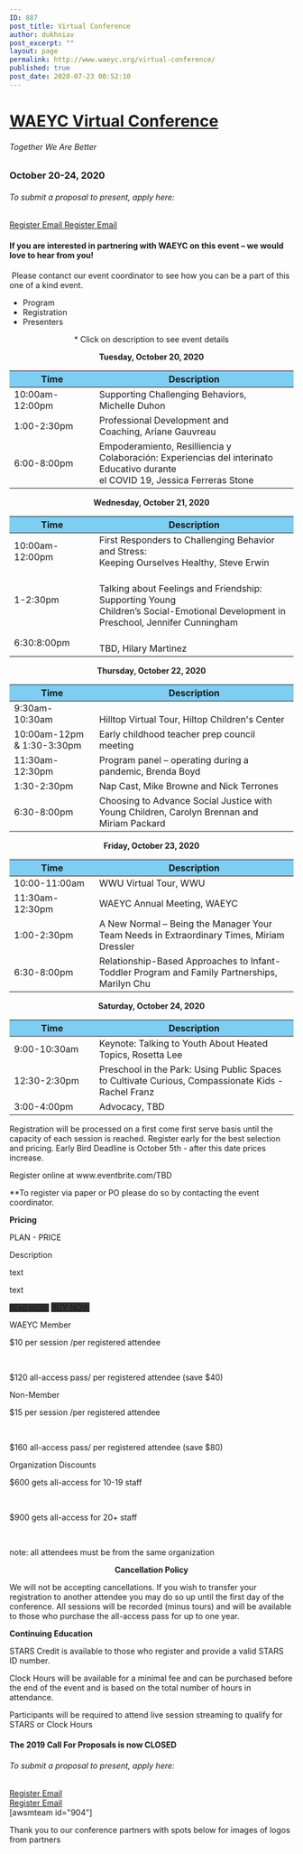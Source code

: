```yaml
---
ID: 887
post_title: Virtual Conference
author: dukhniav
post_excerpt: ""
layout: page
permalink: http://www.waeyc.org/virtual-conference/
published: true
post_date: 2020-07-23 00:52:10
---
```

<h1><a href="">WAEYC Virtual Conference</a></h1>		
			<h6>Together We Are Better</h6>		
			<h3>October 20-24, 2020</h3>		
			<h6>To submit a proposal to present, apply here:</h6>		
		<a href="https://www.eventbrite.com/e/2020-waeyc-call-for-proposals-tickets-108884454334" data-text="Register">
				Register
		</a>
		<a href="emailto:amandacardwell@frontier.com" data-text="Go!">
				Email
		</a>
		<a href="https://www.eventbrite.com/e/2020-waeyc-call-for-proposals-tickets-108884454334" data-text="Register">
				Register
		</a>
		<a href="emailto:amandacardwell@frontier.com" data-text="Go!">
				Email
		</a>
				<h4>If you are interested in partnering with WAEYC on this event – we would love to hear from you!</h4>
																						<p><p> Please contanct our event coordinator to see how you can be a part of this one of a kind event.</p></p>
		  <ul>
	    		      		<li>                                                        	      		 Program</li>
	      		      		<li>                                                        	      		 Registration</li>
	      		      		<li>                                                        	      		 Presenters</li>
	      	    		</ul>
		      												<p style="text-align: center;">* Click on description to see event details</p><p style="text-align: center;"><b>Tuesday, October 20, 2020</b></p><table style="width: 100%;"><thead><tr><th style="background-color: #7dcef1; width: 30%;">Time</th><th style="background-color: #7dcef1; width: 70%;">Description</th></tr></thead><tbody><tr><td>10:00am-12:00pm</td><td><a>Supporting Challenging Behaviors,<br />Michelle Duhon</a></td></tr><tr><td>1:00-2:30pm</td><td><a>Professional Development and<br />Coaching, Ariane Gauvreau</a></td></tr><tr><td>6:00-8:00pm</td><td><a>Empoderamiento, Resilliencia y<br />Colaboración: Experiencias del interinato Educativo durante<br />el COVID 19, Jessica Ferreras Stone</a></td></tr></tbody></table><p style="text-align: center;"><b>Wednesday, October 21, 2020</b></p><table style="width: 100%;" cellspacing="5" cellpadding="5"><thead><tr><th style="background-color: #7dcef1; width: 30%;">Time</th><th style="background-color: #7dcef1; width: 70%;">Description</th></tr></thead><tbody><tr><td>10:00am-12:00pm</td><td><a>First Responders to Challenging Behavior and Stress:<br />Keeping Ourselves Healthy, Steve Erwin</a></td></tr><tr><td>1-2:30pm</td><td><a><br />Talking about Feelings and Friendship: Supporting Young<br />Children’s Social-Emotional Development in Preschool, Jennifer Cunningham</a></td></tr><tr><td>6:30:8:00pm</td><td><a><br />TBD, Hilary Martinez<br /></a></td></tr></tbody></table><p style="text-align: center;"><b>Thursday, October 22, 2020</b></p><table style="width: 100%;" cellspacing="5" cellpadding="5"><thead><tr><th style="background-color: #7dcef1; width: 30%;">Time</th><th style="background-color: #7dcef1; width: 70%;">Description</th></tr></thead><tbody><tr><td>9:30am-10:30am</td><td><a><br />Hilltop Virtual Tour, Hiltop Children's Center<br /></a></td></tr><tr><td>10:00am-12pm &amp; 1:30-3:30pm</td><td><a>Early childhood teacher prep council meeting</a></td></tr><tr><td>11:30am-12:30pm</td><td><a>Program panel – operating during a pandemic, Brenda Boyd</a></td></tr><tr><td>1:30-2:30pm</td><td><a>Nap Cast, Mike Browne and Nick Terrones</a></td></tr><tr><td>6:30-8:00pm</td><td><a>Choosing to Advance Social Justice with Young Children, Carolyn Brennan and Miriam Packard</a></td></tr></tbody></table><p style="text-align: center;"><b>Friday, October 23, 2020</b></p><table style="width: 100%;" cellspacing="5" cellpadding="5"><thead><tr><th style="background-color: #7dcef1; width: 30%;">Time</th><th style="background-color: #7dcef1; width: 70%;">Description</th></tr></thead><tbody><tr><td>10:00-11:00am</td><td><a>WWU Virtual Tour, WWU</a></td></tr><tr><td>11:30am-12:30pm</td><td><a>WAEYC Annual Meeting, WAEYC</a></td></tr><tr><td>1:00-2:30pm</td><td><a>A New Normal – Being the Manager Your Team Needs in Extraordinary Times, Miriam Dressler</a></td></tr><tr><td>6:30-8:00pm</td><td><a>Relationship-Based Approaches to Infant-Toddler Program and Family Partnerships, Marilyn Chu</a></td></tr></tbody></table><p style="text-align: center;"><b>Saturday, October 24, 2020</b></p><table style="width: 100%;" cellspacing="5" cellpadding="5"><thead><tr><th style="background-color: #7dcef1; width: 30%;">Time</th><th style="background-color: #7dcef1; width: 70%;">Description</th></tr></thead><tbody><tr><td>9:00-10:30am</td><td><a>Keynote: Talking to Youth About Heated Topics, Rosetta Lee</a></td></tr><tr><td>12:30-2:30pm</td><td><a>Preschool in the Park: Using Public Spaces to Cultivate Curious, Compassionate Kids - Rachel Franz</a></td></tr><tr><td>3:00-4:00pm</td><td>Advocacy, TBD</td></tr></tbody></table>							    			
		      												<p>Registration will be processed on a first come first serve basis until the capacity of each session is reached. Register early for the best selection and pricing. Early Bird Deadline is October 5th - after this date prices increase.</p><p>Register online at www.eventbrite.com/TBD</p><p>**To register via paper or PO please do so by contacting the event coordinator.</p><p><strong>Pricing</strong></p><p style="font-weight: 400;">
	<!-- Style to display all tables correct-->
	<!-- this block will be remove in frontend.tables.editor.block.base after init -->
		<style>
			.ptsBlock {
				opacity: 0;
				visibility: hidden;
			}
		</style>
			<style type="text/css">#ptsBlock_610935 {
    width: 100%;
  }
#ptsBlock_610935 .ptsCol {
            width: 33.333333333333%;
      }
#ptsBlock_610935 .ptsTableDescCol {
      display: none;
  }
#ptsBlock_610935 .ptsCol.ptsTableDescCol .ptsColFooter {
	visibility: hidden;
}
#ptsBlock_610935 p {
  margin: 0;
}
/*Animations*/
#ptsBlock_610935 .ptsCol .ptsTableElementContent,
#ptsBlock_610935 .ptsCol .ptsTableElementContent span {
  transition: all 0.3s ease;
    -webkit-transition: all 0.3s ease;
    -moz-transition: all 0.3s ease;
    -ms-transition: all 0.3s ease;
    -o-transition: all 0.3s ease;
}
#ptsBlock_610935 .ptsCol.hover .ptsTableElementContent {
  z-index: 101;
  box-shadow: 0 0 10px rgba(0, 0, 0, 0.5);
  -webkit-box-shadow: 0 0 10px rgba(0, 0, 0, 0.5);
  -moz-box-shadow: 0 0 10px rgba(0, 0, 0, 0.5);
}
#ptsBlock_610935 .ptsCol.hover .ptsTableElementContent {
  z-index: 101;
  box-shadow: 0 0 10px rgba(0, 0, 0, 0.5);
}
/** Template Style **/
#ptsBlock_610935 .ptsTableElementContent {
    background: #fff;
    border: solid 1px #f0f0f0;
    box-shadow: 0 0 20px -2px rgba(0,0,0,0);
    position: relative;
}
#ptsBlock_610935 .ptsColHeader,
#ptsBlock_610935 .ptsColDesc {
    background: #fafafa;
    padding: 40px 5px 30px 5px;
  	position: relative;
}
#ptsBlock_610935 .ptsColDesc:before {
	content: '';
  	position: absolute;
  	left: 25%;
  	bottom: 0;
  background-color: #333;
  	height: 1px;
  	width: 50%;
}
#ptsBlock_610935 .ptsColHeader .ptsIcon i {
	font-size: 55px;
  	color: #333;
}
#ptsBlock_610935 .ptsColHeader span,
#ptsBlock_610935 .ptsColHeader p {
    font-size: 28px;
    color: #333;
}
#ptsBlock_610935 .ptsColDesc {
    padding: 0 5px 20px 5px;
}
#ptsBlock_610935 .ptsRows {
	padding-top: 20px;
}
#ptsBlock_610935 .ptsColDesc span,
#ptsBlock_610935 .ptsColDesc p {
    font-size: 24px;
  	color: #333;
}
#ptsBlock_610935 .ptsRows .ptsCell {
  color: #333;
}
#ptsBlock_610935 .ptsRows .ptsCell span,
#ptsBlock_610935 .ptsRows .ptsCell p {
  font-size: 14px;
}
#ptsBlock_610935 .ptsColFooter {
  padding: 20px 0 20px 0;
}
#ptsBlock_610935 .ptsColFooter .ptsActBtn a {
    background-color: #fafafa;
    text-decoration: blink;
 	color: #fff;
    font-size: 18px;
    padding: 10px 20px;
    border-radius: 4px;
    position: relative;
  	text-align: center;
}
#ptsBlock_610935 .ptsColFooter .ptsActBtn {
	margin: 10px 0;
  	text-align: center;
}
#ptsBlock_610935 .ptsColFooter .ptsActBtn a:before {
    content: '';
    position: absolute;
    top: 0;
    right: 0;
    left: 0;
    bottom: 0;
    background-color: #fff;
    opacity: 0;
    transition: all .5s ease-out;
}
#ptsBlock_610935 .ptsColFooter .ptsActBtn a:hover:before {
    opacity: .3;
}</style>
		<!-- Start Test Element -->
						<p> PLAN - PRICE </p>
						<p>Description</p>
		<p>text</p>
		<p>text</p>
								<a target="_blank" href="https://supsystic.com/" style="font-size: 12px; background-color: #333;" rel="noopener noreferrer">READ MORE</a>
								<a target="_blank" href="https://supsystic.com/" style="font-size: 14px; background-color: #333;" rel="noopener noreferrer">BUY NOW</a>
						<p>WAEYC Member</p>
							<p>$10 per session /per registered attendee<br></p><p> <br></p><p>$120 all-access pass/ per registered attendee (save $40)</p>
						<p>Non-Member</p>
							<p>$15 per session /per registered attendee</p><p> <br></p><p>$160 all-access pass/ per registered attendee (save $80)<br></p>
						<p>Organization Discounts&nbsp;</p>
							<p>$600 gets all-access for 10-19 staff</p><p> <br></p><p>$900 gets all-access for 20+ staff</p><p><br data-mce-bogus="1"></p><p>note: all attendees must be from the same organization<br></p>
		<!-- End Test Element -->
</p><p style="text-align: center;"><strong>Cancellation Policy</strong></p><p>We will not be accepting cancellations. If you wish to transfer your registration to another attendee you may do so up until the first day of the conference. All sessions will be recorded (minus tours) and will be available to those who purchase the all-access pass for up to one year.</p><p><strong>Continuing Education</strong></p><p>STARS Credit is available to those who register and provide a valid STARS ID number.</p><p>Clock Hours will be available for a minimal fee and can be purchased before the end of the event and is based on the total number of hours in attendance.</p><p>Participants will be required to attend live session streaming to qualify for STARS or Clock Hours</p>							    			
		      												<h4>The 2019 Call For Proposals is now CLOSED</h4>
<section
  data-id="96986f1"
  data-element_type="section"
  data-settings='{"stretch_section":"section-stretched"}'
  style="width: 1069px; left: 0px;"
>
                <h6>
                  To submit a proposal to present, apply here:
                </h6>
                  <a
                    href="https://www.eventbrite.com/e/2020-waeyc-call-for-proposals-tickets-108884454334"
                    data-text="Register"
                  >
                      Register
                  </a>
                  <a
                    href="emailto:amandacardwell@frontier.com"
                    data-text="Go!"
                  >
                      Email
                  </a>
</section>
<section
  data-id="cee2e0e"
  data-element_type="section"
>
                  <a
                    href="https://www.eventbrite.com/e/2020-waeyc-call-for-proposals-tickets-108884454334"
                    data-text="Register"
                  >
                      Register
                  </a>
                  <a
                    href="emailto:amandacardwell@frontier.com"
                    data-text="Go!"
                  >
                      Email
                  </a>
</section>
		[awsmteam id="904"]<p>Thank you to our conference partners with spots below for images of logos from partners</p>